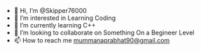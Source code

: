 - 👋 Hi, I’m @Skipper76000
- 👀 I’m interested in Learning Coding
- 🌱 I’m currently learning C++
- 💞️ I’m looking to collaborate on Something On a Begineer Level
- 📫 How to reach me mummanaprabhat90@gmail.com

<!---
Skipper76000/Skipper76000 is a ✨ special ✨ repository because its `README.md` (this file) appears on your GitHub profile.
You can click the Preview link to take a look at your changes.
--->
